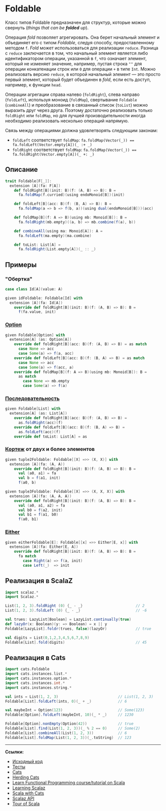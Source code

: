 # Foldable

Класс типов Foldable предназначен для структур, которые можно свернуть (_things that can be **folded** up_).

Операция _fold_ позволяет агрегировать. 
Она берет начальный элемент и объединяет его с типом _Foldable_, следуя способу, предоставленному методом `f`.
_Fold_ может использоваться для реализации `reduce`. 
Разница с `reduce` заключается в том, 
что начальный элемент является либо идентификатором операции, указанной в `f`, 
что означает элемент, который не изменяет значение, 
например, пустая строка `""` для операции конкатенации строк или `0` для операции `+` в типе `Int`. 
Можно реализовать версию `reduce`, в которой начальный элемент — 
это просто первый элемент, который будет объединен в _fold_, 
если есть доступ, например, к функции `head`. 

Операции агрегации справа налево (`foldRight`), слева направо (`foldLeft`), используя моноид (`foldMap`),
свертывание `Foldable` (`combineAll`) и преобразование в связанный список (`toList`) можно выразить друг через друга.
Поэтому достаточно реализовать только `foldRight` или `foldMap`, но для лучшей производительности иногда
необходимо реализовать несколько операций напрямую.

Связь между операциями должна удовлетворять следующим законам:
- `foldLeft` соответствует `foldMap`: `fa.foldMap(Vector(_)) == fa.foldLeft(Vector.empty[A])(_ :+ _)`
- `foldRight` соответствует `foldMap`: `fa.foldMap(Vector(_)) == fa.foldRight(Vector.empty[A])(_ +: _)`


## Описание

```scala
trait Foldable[F[_]]:
  extension [A](fa: F[A])
    def foldRight[B](init: B)(f: (A, B) => B): B =
      fa.foldMap(f.curried)(using endoMonoid[B])(init)

    def foldLeft[B](acc: B)(f: (B, A) => B): B =
      fa.foldMap(a => b => f(b, a))(using dual(endoMonoid[B]))(acc)

    def foldMap[B](f: A => B)(using mb: Monoid[B]): B =
      fa.foldRight(mb.empty)((a, b) => mb.combine(f(a), b))

    def combineAll(using ma: Monoid[A]): A =
      fa.foldLeft(ma.empty)(ma.combine)

    def toList: List[A] =
      fa.foldRight(List.empty[A])(_ :: _)
```

## Примеры

### "Обертка"

```scala
case class Id[A](value: A)

given idFoldable: Foldable[Id] with
  extension [A](fa: Id[A])
    override def foldRight[B](init: B)(f: (A, B) => B): B =
      f(fa.value, init)
```

### [Option](https://scalabook.gitflic.space/docs/scala/fp/functional-error-handling)

```scala
given Foldable[Option] with
  extension[A] (as: Option[A])
    override def foldRight[B](acc: B)(f: (A, B) => B) = as match
      case None => acc
      case Some(a) => f(a, acc)
    override def foldLeft[B](acc: B)(f: (B, A) => B) = as match
      case None => acc
      case Some(a) => f(acc, a)
    override def foldMap[B](f: A => B)(using mb: Monoid[B]): B =
      as match
        case None => mb.empty
        case Some(a) => f(a)
```

### [Последовательность](https://scalabook.gitflic.space/docs/scala/collections)

```scala
given Foldable[List] with
  extension[A] (as: List[A])
    override def foldRight[B](acc: B)(f: (A, B) => B) =
      as.foldRight(acc)(f)
    override def foldLeft[B](acc: B)(f: (B, A) => B) =
      as.foldLeft(acc)(f)
    override def toList: List[A] = as
```

### [Кортеж](../../docs/scala/collections/tuple) от двух и более элементов

```scala
given tuple2Foldable: Foldable[[X] =>> (X, X)] with
  extension [A](fa: (A, A))
    override def foldRight[B](init: B)(f: (A, B) => B): B =
      val (a0, a1) = fa
      val b = f(a1, init)
      f(a0, b)

given tuple3Foldable: Foldable[[X] =>> (X, X, X)] with
  extension [A](fa: (A, A, A))
    override def foldRight[B](init: B)(f: (A, B) => B): B =
      val (a0, a1, a2) = fa
      val b0 = f(a2, init)
      val b1 = f(a1, b0)
      f(a0, b1)
```

### [Either](https://scalabook.gitflic.space/docs/fp/handling-errors)

```scala
given eitherFoldable[E]: Foldable[[x] =>> Either[E, x]] with
  extension [A](fa: Either[E, A])
    override def foldRight[B](init: B)(f: (A, B) => B): B =
      fa match
        case Right(a) => f(a, init)
        case Left(_)  => init
```


## Реализация в ScalaZ

```scala
import scalaz.*
import Scalaz.*

List(1, 2, 3).foldRight (0) {_ - _}                        // 2
List(1, 2, 3).foldLeft (0) {_ - _}                         // -6

val trues: LazyList[Boolean] = LazyList.continually(true)
def lazyOr(x: Boolean)(y: => Boolean) = x || y
Foldable[LazyList].foldr(trues, false)(lazyOr)             // true

val digits = List(0,1,2,3,4,5,6,7,8,9)
Foldable[List].fold(digits)                                // 45
```


## Реализация в Cats

```scala
import cats.Foldable
import cats.instances.list.*
import cats.instances.option.*
import cats.instances.int.*
import cats.instances.string.*

val ints = List(1, 2, 3)                           // List(1, 2, 3)
Foldable[List].foldLeft(ints, 0)(_ + _)            // 6

val maybeInt = Option(123)                         // Some(123)
Foldable[Option].foldLeft(maybeInt, 10)(_ * _)     // 1230

Foldable[Option].nonEmpty(Option(42))              // true
Foldable[List].find(List(1, 2, 3))(_ % 2 == 0)     // Some(2)
Foldable[List].combineAll(List(1, 2, 3))           // 6
Foldable[List].foldMap(List(1, 2, 3))(_.toString)  // 123
```


---

**Ссылки:**

- [Исходный код](https://gitflic.ru/project/artemkorsakov/scalabook/blob?file=examples%2Fsrc%2Fmain%2Fscala%2Ftypeclass%2Fmonad%2FFoldable.scala&plain=1)
- [Тесты](https://gitflic.ru/project/artemkorsakov/scalabook/blob?file=examples%2Fsrc%2Ftest%2Fscala%2Ftypeclass%2Fmonad%2FFoldableSuite.scala)
- [Cats](https://typelevel.org/cats/typeclasses/foldable.html)
- [Herding Cats](http://eed3si9n.com/herding-cats/using-monoids-to-fold.html)
- [Learn Functional Programming course/tutorial on Scala](https://github.com/dehun/learn-fp)
- [Learning Scalaz](http://eed3si9n.com/learning-scalaz/Foldable.html)
- [Scala with Cats](https://www.scalawithcats.com/dist/scala-with-cats.html#sec:foldable)
- [Scalaz API](https://javadoc.io/doc/org.scalaz/scalaz-core_3/7.3.6/scalaz/Foldable.html)
- [Tour of Scala](https://tourofscala.com/scala/foldable)
